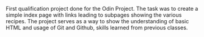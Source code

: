 First qualification project done for the Odin Project. The task was to create a simple index page with links leading to subpages showing the various recipes.
The project serves as a way to show the understanding of basic HTML and usage of Git and Github, skills learned from previous classes. 